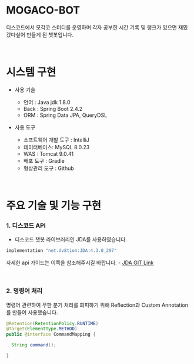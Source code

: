  # MOGACO-BOT
 
 디스코드에서 모각코 스터디를 운영하며 각자 공부한 시간 기록 및 랭크가 있으면 재밌겠다싶어 만들게 된 챗봇입니다.
 
 
 <br/>
 
 # 시스템 구현
 
 - 사용 기술 
   - 언어 : Java jdk 1.8.0
   - Back : Spring Boot 2.4.2
   - ORM : Spring Data JPA, QueryDSL
   
 - 사용 도구
   
   - 소프트웨어 개발 도구 : IntelliJ
   - 데이터베이스: MySQL 8.0.23
   - WAS : Tomcat 9.0.41
   - 배포 도구 : Gradle
   - 형상관리 도구 : Github
   
   
   
  <br/>
  
  # 주요 기술 및 기능 구현
  
  ### 1. 디스코드 API
  
  - 디스코드 챗봇 라이브러리인 JDA를 사용하였습니다.   
  
  ```java
implementation "net.dv8tion:JDA:4.3.0_297"
  ```

  자세한 api 가이드는 이쪽을 참조해주시길 바랍니다. -  [JDA GIT Link](https://github.com/DV8FromTheWorld/JDA)
   
   
   <br/>
   
  ### 2. 명령어 처리
  
  명령어 관련하여 무한 분기 처리를 회피하기 위해 Reflection과 Custom Annotation를 만들어 사용했습니다.
  
  
  
  
  
  
  ```java
@Retention(RetentionPolicy.RUNTIME)
@Target(ElementType.METHOD)
public @interface CommandMapping {

    String command();

}
```
  
  <br/>
  
   
   
   
 
 
 
 